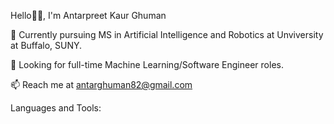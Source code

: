 Hello👋🏽, I'm Antarpreet Kaur Ghuman


🔭 Currently pursuing MS in Artificial Intelligence and Robotics at Unviversity at Buffalo, SUNY.

💞️ Looking for full-time Machine Learning/Software Engineer roles.

📫 Reach me at antarghuman82@gmail.com

Languages and Tools:
              
